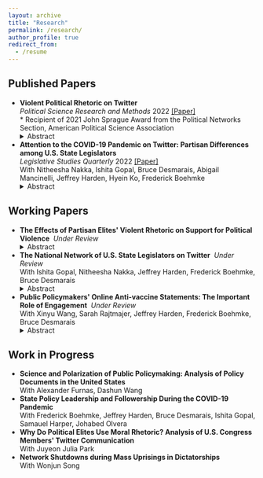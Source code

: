 ```yaml
---
layout: archive
title: "Research"
permalink: /research/
author_profile: true
redirect_from:
  - /resume
---
```


## Published Papers

- **Violent Political Rhetoric on Twitter** <br> _Political Science Research and Methods_ 2022 [[Paper]](https://www.cambridge.org/core/journals/political-science-research-and-methods/article/violent-political-rhetoric-on-twitter/8BCBD1F909A861589D93F7124AFE1A7E) <br> \* Recipient of 2021 John Sprague Award from the Political Networks Section, American Political Science Association 
  <details close><summary>Abstract</summary>
  <i>Violent hostility between ordinary partisans is undermining American democracy. Social media is blamed for rhetoric threatening violence against political opponents and implicated in offline political violence. Focusing on Twitter, I propose a method to identify such rhetoric and investigate substantive patterns associated with it. Using a data set surrounding the 2020 Presidential Election, I demonstrate that violent tweets closely track contentious politics offline, peaking in the days preceding the Capitol Riot. Women and Republican politicians are targeted with such tweets more frequently than non-Republican and men politicians. Violent tweets, while rare, spread widely through communication networks, reaching those without direct ties to violent users on the fringe of the networks. This paper is the first to make sense of violent partisan hostility expressed online, contributing to the fields of partisanship, contentious politics, and political communication.</i>
  </details>
- **Attention to the COVID-19 Pandemic on Twitter: Partisan Differences among U.S. State Legislators** <br> _Legislative Studies Quarterly_ 2022 [[Paper]](https://onlinelibrary.wiley.com/doi/epdf/10.1111/lsq.12367) <br> With Nitheesha Nakka, Ishita Gopal, Bruce Desmarais, Abigail Mancinelli, Jeffrey Harden, Hyein Ko, Frederick Boehmke <br> 
  <details close><summary>Abstract</summary>
  <i>Subnational governments in the United States have taken the lead on many aspects of the response to the COVID-19 pandemic. Variation in government activity across states offers the opportunity to analyze responses in comparable settings. We study a common and informative activity among state officials—state legislators’ attention to the pandemic on Twitter. We find that legislators’ attention to the pandemic strongly correlates with the number of cases in the legislator’s state, the national count of new deaths, and the number of pandemic-related public policies passed within the legislator’s state. Furthermore, we find that the degree of responsiveness to pandemic indicators differs significantly across political parties, with Republicans exhibiting weaker responses, on average. Lastly, we find significant differences in the content of tweets about the pandemic by Democratic and Republican legislators, with Democrats focused on health indicators and impacts, and Republicans focused on business impacts and opening the economy.</i>
  </details>


## Working Papers

- **The Effects of Partisan Elites' Violent Rhetoric on Support for Political Violence**&nbsp;&nbsp;_Under Review_ <br> 
  <details close><summary>Abstract</summary>
  <i>Violent partisan hostility is undermining American democracy. How does partisan elites’ violent rhetoric shape support for political violence? Focused on social media communication where individuals are exposed to elite messages from both sides of the partisan divide, I conduct an online experiment to examine the impact of co-party and opposing party elites’ violent rhetoric on support for political violence and the medating role of emotions in the process. Drawing insights from theories of opinion leadership and inter-group conflict, I demonstrate that co-party (but not opposing party) elites’ violent rhetoric increases support for violence and that partisans fail to countervail against elites’ violent rhetoric. Further, I show that fear mediates the inflaming effect whereas anger, disgust, and sadness suppress it. This paper is among the first to make sense of the effects of elite rhetoric on violent partisan hostility, advancing knowledge in political violence, political communication, and political psychology.</i>
  </details>
- **The National Network of U.S. State Legislators on Twitter**&nbsp;&nbsp;_Under Review_ <br> With Ishita Gopal, Nitheesha Nakka, Jeffrey Harden, Frederick Boehmke, Bruce Desmarais <br> 
  <details close><summary>Abstract</summary>
  <i>A lot of attention has been paid to studying the online activity of the members of the United States Congress. This scrutiny has not been extended to state legislators. Very few studies exist which catalogue why state legislators connect and communicate with one another online in the ways they do. Inspired by this question and building on studies which have analyzed online communication of members of national legislatures, this paper aims to systematically analyze state legislator relationships in the online environment. We collect original data for 4000+ legislators and study patterns of connection and communication of state legislators on Twitter. The results from this study will help better understand what motivates tie formation in the online environment and if these patterns of connection conform to or can predict offline relationships. We test the impact of variables such as party affiliation, state, chamber, cohort, gender, and policy area focus on the organization of these online networks. We look at three main types of networks that can arise due to participation on Twitter - follower, retweets and mentions. We also aggregate the ties to infer dynamics between states.</i>
  </details>
- **Public Policymakers' Online Anti-vaccine Statements: The Important Role of Engagement**&nbsp;&nbsp;_Under Review_ <br> With Xinyu Wang, Sarah Rajtmajer, Jeffrey Harden, Frederick Boehmke, Bruce Desmarais <br> 
  <details close><summary>Abstract</summary>
  <i>Public leadership and policy relevant to vaccination are critical to managing public health - a relationship that has been acutely observable since the start of the COVID-19 pandemic. In the U.S., making vaccination policy is largely a state-level endeavor, which places a significant amount of influence in the hands of members of state legislatures. State legislators' public rhetoric on vaccination and media coverage of these policymakers and their attitudes drives public understanding. We compile and analyze original data that covers the tweets of all state legislators on Twitter, focusing specifically on identifying and understanding their expression of anti-vaccine rhetoric. We identify all of their anti-vaccine tweets posted throughout 20 - a year characterized by multiple waves of COVID-19 vaccination policymaking, and analyze features of legislators, states, and timelines that are associated with legislators posting anti-vaccine tweets. Our primary finding is that legislators who receive more engagement with anti-vaccine tweets are more likely to post anti-vaccine content in the future. This result suggests that interventions to limit engagement with policymakers' anti-vaccine rhetoric may discourage future anti-vaccine posts. We also see strong partisan differences in anti-vaccine tweet behaviors, and find some association with the severity of the pandemic in the legislators' states.</i>
  </details>

## Work in Progress

- **Science and Polarization of Public Policymaking: Analysis of Policy Documents in the United States** <br> With Alexander Furnas, Dashun Wang <br>
- **State Policy Leadership and Followership During the COVID-19 Pandemic** <br> With Frederick Boehmke, Jeffrey Harden, Bruce Desmarais, Ishita Gopal, Samauel Harper, Johabed Olvera <br> 
- **Why Do Political Elites Use Moral Rhetoric? Analysis of U.S. Congress Members' Twitter Communication** <br> With Juyeon Julia Park <br>
- **Network Shutdowns during Mass Uprisings in Dictatorships** <br> With Wonjun Song
